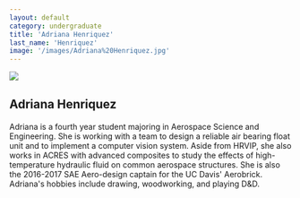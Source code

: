 ```yaml
---
layout: default
category: undergraduate
title: 'Adriana Henriquez'
last_name: 'Henriquez'
image: '/images/Adriana%20Henriquez.jpg'
---
```


<img src="{{ page.image }}">

<h2 class="team-title">Adriana Henriquez</h2>
<h4 class="team-position"></h4>
<p>Adriana is a fourth year student majoring in Aerospace Science and Engineering. She is working with a team to design a reliable air bearing float unit and to implement a computer vision system.
Aside from HRVIP, she also works in ACRES with advanced composites to study the effects of high-temperature hydraulic fluid on common aerospace structures. She is also the 2016-2017 SAE Aero-design captain for the UC Davis' Aerobrick. Adriana's hobbies include drawing, woodworking, and playing D&D.</p>
<ul class="team-member-other-info"></ul>
